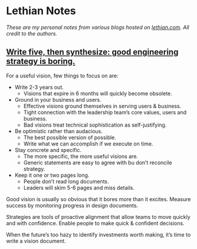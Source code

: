 # Lethian Notes

_These are my personal notes from various blogs hosted on [lethian.com](https://lethain.com/). All credit to the authors._

## [Write five, then synthesize: good engineering strategy is boring.](https://lethain.com/good-engineering-strategy-is-boring/)

For a useful vision, few things to focus on are:
* Write 2-3 years out. 
    * Visions that expire in 6 months will quickly become obsolete.
* Ground in your business and users. 
    * Effective visions ground themselves in serving users & business. 
    * Tight connection with the leadership team’s core values, users and business. 
    * Bad visions treat technical sophistication as self-justifying.
* Be optimistic rather than audacious. 
    * The best possible version of possible. 
    * Write what we can accomplish if we execute on time.
* Stay concrete and specific. 
    * The more specific, the more useful visions are. 
    * Generic statements are easy to agree with bu don’t reconcile strategy.
* Keep it one or two pages long. 
    * People don’t read long documents. 
    * Leaders will skim 5-6 pages and miss details.

Good vision is usually so obvious that it bores more than it excites. Measure success by monitoring progress in design documents.

Strategies are tools of proactive alignment that allow teams to move quickly and with confidence. Enable people to make quick & confident decisions.

When the future’s too hazy to identify investments worth making, it’s time to write a vision document.